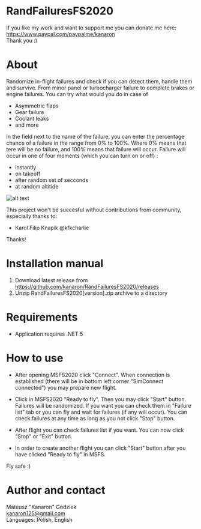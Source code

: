 # RandFailuresFS2020

If you like my work and want to support me you can donate me here:  
https://www.paypal.com/paypalme/kanaron  
Thank you :)

# About

Randomize in-flight failures and check if you can detect them, handle them and survive. From minor panel or turbocharger failure to complete brakes or engine failures.
You can try what would you do in case of
- Asymmetric flaps
- Gear failure
- Coolant leaks
- and more

In the field next to the name of the failure, you can enter the percentage chance of a failure in the range from 0% to 100%. Where 0% means that tere will be no failure, and 100% means that failure will occur.
Failure will occur in one of four moments (which you can turn on or off) :
- instantly
- on takeoff
- after random set of secconds
- at random altitide

![alt text](https://github.com/kanaron/RandFailuresFS2020/blob/master/Prev1.jpg?raw=true)

This project won't be succesful without contributions from community, especially thanks to:
- Karol Filip Knapik @kfkcharlie 

Thanks!

# Installation manual
1. Download latest release from https://github.com/kanaron/RandFailuresFS2020/releases
2. Unzip RandFailuresFS2020[version].zip archive to a directory

# Requirements
- Application requires .NET 5

# How to use
- After opening MSFS2020 click "Connect". When connection is established (there will be in bottom left corner "SimConnect connected") you may prepare new flight.

- Click in MSFS2020 "Ready to fly". Then you may click "Start" button. Failures will be randomized. If you want you can check them in "Failure list" tab or you can fly and wait for failures (if any will occur). You can check failures at any time as long as you not click "Stop" button.

- After flight you can check failures list if you want. You can now click "Stop" or "Exit" button.

- In order to create another flight you can click "Start" button after you have clicked "Ready to fly" in MSFS.

Fly safe :)

# Author and contact
Mateusz "Kanaron" Godziek  
kanaron125@gmail.com  
Languages: Polish, English 
